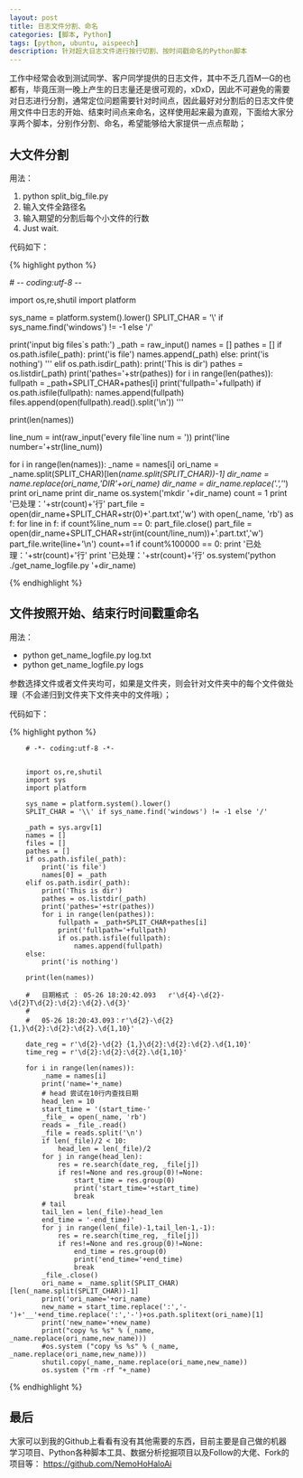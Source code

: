```yaml
---
layout: post
title: 日志文件分割、命名
categories: [脚本, Python]
tags: [python, ubuntu, aispeech]
description: 针对超大日志文件进行按行切割、按时间戳命名的Python脚本
---
```


工作中经常会收到测试同学、客户同学提供的日志文件，其中不乏几百M一G的也都有，毕竟压测一晚上产生的日志量还是很可观的，xDxD，因此不可避免的需要对日志进行分割，通常定位问题需要针对时间点，因此最好对分割后的日志文件使用文件中日志的开始、结束时间点来命名，这样使用起来最为直观，下面给大家分享两个脚本，分别作分割、命名，希望能够给大家提供一点点帮助；

## 大文件分割

用法：
1. python split_big_file.py
2. 输入文件全路径名
3. 输入期望的分割后每个小文件的行数
4. Just wait.

代码如下：

{% highlight python %}

# -*- coding:utf-8 -*-

import os,re,shutil
import platform

sys_name = platform.system().lower()
SPLIT_CHAR = '\\' if sys_name.find('windows') != -1 else '/'

print('input big files`s path:')
_path = raw_input()
names = []
pathes = []
if os.path.isfile(_path):
	print('is file')
	names.append(_path)
else:
	print('is nothing')
'''
elif os.path.isdir(_path):
	print('This is dir')
	pathes = os.listdir(_path)
	print('pathes='+str(pathes))
	for i in range(len(pathes)):
		fullpath = _path+SPLIT_CHAR+pathes[i]
		print('fullpath='+fullpath)
		if os.path.isfile(fullpath):
			names.append(fullpath)
			files.append(open(fullpath).read().split('\n'))
'''

print(len(names))

line_num = int(raw_input('every file`line num = '))
print('line number='+str(line_num))

for i in range(len(names)):
	_name = names[i]
	ori_name = _name.split(SPLIT_CHAR)[len(_name.split(SPLIT_CHAR))-1]
	dir_name = _name.replace(ori_name,'DIR_'+ori_name)
	dir_name = dir_name.replace('.','_')
	print ori_name
	print dir_name
	os.system('mkdir '+dir_name)
	count = 1
	print '已处理：'+str(count)+'行'
	part_file = open(dir_name+SPLIT_CHAR+str(0)+'.part.txt','w')
	with open(_name, 'rb') as f:
	    for line in f:
		if count%line_num == 0:
		    part_file.close()
		    part_file = open(dir_name+SPLIT_CHAR+str(int(count/line_num))+'.part.txt','w')
		part_file.write(line+'\n')
		count+=1
		if count%100000 == 0:
		    print '已处理：'+str(count)+'行'
	print '已处理：'+str(count)+'行'
	os.system('python ./get_name_logfile.py '+dir_name)

{% endhighlight %}

## 文件按照开始、结束行时间戳重命名

用法：
- python get_name_logfile.py log.txt
- python get_name_logfile.py logs

参数选择文件或者文件夹均可，如果是文件夹，则会针对文件夹中的每个文件做处理（不会递归到文件夹下文件夹中的文件哦）；

代码如下：

{% highlight python %}

		# -*- coding:utf-8 -*-


		import os,re,shutil
		import sys
		import platform

		sys_name = platform.system().lower()
		SPLIT_CHAR = '\\' if sys_name.find('windows') != -1 else '/'

		_path = sys.argv[1]
		names = []
		files = []
		pathes = []
		if os.path.isfile(_path):
			print('is file')
			names[0] = _path
		elif os.path.isdir(_path):
			print('This is dir')
			pathes = os.listdir(_path)
			print('pathes='+str(pathes))
			for i in range(len(pathes)):
				fullpath = _path+SPLIT_CHAR+pathes[i]
				print('fullpath='+fullpath)
				if os.path.isfile(fullpath):
					names.append(fullpath)
		else:
			print('is nothing')
			
		print(len(names))

		#	日期格式 ： 05-26 18:20:42.093	r'\d{4}-\d{2}-\d{2}T\d{2}:\d{2}:\d{2}.\d{3}'
		#	
		#	05-26 18:20:43.093：r'\d{2}-\d{2} {1,}\d{2}:\d{2}:\d{2}.\d{1,10}'

		date_reg = r'\d{2}-\d{2} {1,}\d{2}:\d{2}:\d{2}.\d{1,10}'
		time_reg = r'\d{2}:\d{2}:\d{2}.\d{1,10}'

		for i in range(len(names)):
			_name = names[i]
			print('name='+_name)
			# head 尝试在10行内查找日期
			head_len = 10
			start_time = '(start_time-'
			_file_ = open(_name, 'rb')
			reads = _file_.read()
			_file = reads.split('\n')
			if len(_file)/2 < 10:
				head_len = len(_file)/2
			for j in range(head_len):
				res = re.search(date_reg, _file[j])
				if res!=None and res.group(0)!=None:
					start_time = res.group(0)
					print('start_time='+start_time)
					break
			# tail
			tail_len = len(_file)-head_len
			end_time = '-end_time)'
			for j in range(len(_file)-1,tail_len-1,-1):
				res = re.search(time_reg, _file[j])
				if res!=None and res.group(0)!=None:
					end_time = res.group(0)
					print('end_time='+end_time)
					break
			_file_.close()
			ori_name = _name.split(SPLIT_CHAR)[len(_name.split(SPLIT_CHAR))-1]
			print('ori_name='+ori_name)
			new_name = start_time.replace(':','-')+'__'+end_time.replace(':','-')+os.path.splitext(ori_name)[1]
			print('new_name='+new_name)
			print("copy %s %s" % (_name, _name.replace(ori_name,new_name)))
			#os.system ("copy %s %s" % (_name, _name.replace(ori_name,new_name)))
			shutil.copy(_name,_name.replace(ori_name,new_name))
			os.system ("rm -rf "+_name)

{% endhighlight %}

## 最后

大家可以到我的Github上看看有没有其他需要的东西，目前主要是自己做的机器学习项目、Python各种脚本工具、数据分析挖掘项目以及Follow的大佬、Fork的项目等：
https://github.com/NemoHoHaloAi
